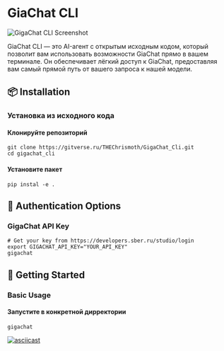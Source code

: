 # GiaChat CLI
![GigaChat CLI Screenshot](https://gitverse.ru/api/repos/THEChrismoth/GigaChat_Cli/raw/branch/asset/gigachat-screenshot.jpg)

GiaChat CLI — это AI-агент с открытым исходным кодом, который позволит вам использовать возможности GiaChat прямо в вашем терминале. Он обеспечивает лёгкий доступ к GiaChat, предоставляя вам самый прямой путь от вашего запроса к нашей модели.

## 📦 Installation

### Установка из исходного кода

#### Клонируйте репозиторий

```
git clone https://gitverse.ru/THEChrismoth/GigaChat_Cli.git
cd gigachat_cli
```
#### Установите пакет

```
pip instal -e .
```
## 🔐 Authentication Options

### GigaChat API Key
```
# Get your key from https://developers.sber.ru/studio/login
export GIGACHAT_API_KEY="YOUR_API_KEY"
gigachat
```
## 🚀 Getting Started

### Basic Usage

#### Запустите в конкретной дирректории 

```
gigachat
```
[![asciicast](https://asciinema.org/a/WYc8dwBc6mrx7xOzV20reH5NB.svg)](https://asciinema.org/a/WYc8dwBc6mrx7xOzV20reH5NB)